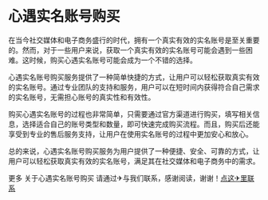 # 心遇实名账号购买

在当今社交媒体和电子商务盛行的时代，拥有一个真实有效的实名账号是至关重要的。然而，对于一些用户来说，获取一个真实有效的实名账号可能会遇到一些困难。这时候，购买心遇实名账号可能会成为一个不错的选择。

心遇实名账号购买服务提供了一种简单快捷的方式，让用户可以轻松获取真实有效的实名账号。通过专业团队的支持和服务，用户可以在短时间内获得符合自己需求的实名账号，无需担心账号的真实性和有效性。

购买心遇实名账号的过程也非常简单，只需要通过官方渠道进行购买，填写相关信息，选择适合自己的账号类型和数量，即可快速完成购买流程。而且，购买后还能享受到专业的售后服务支持，让用户在使用实名账号的过程中更加安心和放心。

总的来说，心遇实名账号购买服务为用户提供了一种便捷、安全、可靠的方式，让用户可以轻松获取真实有效的实名账号，满足其在社交媒体和电子商务中的需求。

更多 关于心遇实名账号购买 请通过✈与我们联系，感谢阅读，谢谢！[点这✈里联系](https://abc.k02.cc)